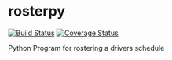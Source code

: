 # rosterpy
[![Build Status](https://travis-ci.org/j340m3/rosterpy.svg?branch=master)](https://travis-ci.org/j340m3/rosterpy)
[![Coverage Status](https://coveralls.io/repos/github/j340m3/rosterpy/badge.svg?branch=master)](https://coveralls.io/github/j340m3/rosterpy?branch=master)

Python Program for rostering a drivers schedule
